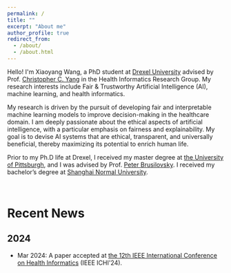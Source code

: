 ```yaml
---
permalink: /
title: ""
excerpt: "About me"
author_profile: true
redirect_from: 
  - /about/
  - /about.html
---
```


Hello! I'm Xiaoyang Wang, a PhD student at [Drexel University](https://drexel.edu) advised by Prof. [Christopher C. Yang](https://cci.drexel.edu/faculty/cyang/) in the Health Informatics Research Group. My research interests include Fair & Trustworthy Artificial Intelligence (AI), machine learning, and health informatics.

My research is driven by the pursuit of developing fair and interpretable machine learning models to improve decision-making in the healthcare domain. I am deeply passionate about the ethical aspects of artificial intelligence, with a particular emphasis on fairness and explainability. My goal is to devise AI systems that are ethical, transparent, and universally beneficial, thereby maximizing its potential to enrich human life.

Prior to my Ph.D life at Drexel, I received my master degree at [the University of Pittsburgh](https://www.pitt.edu/), and I was advised by Prof. [Peter Brusilovsky](https://www.sci.pitt.edu/people/peter-brusilovsky). I received my bachelor’s degree at [Shanghai Normal University](https://shnu.edu.cn/).

<br>

Recent News
======

2024
------

- Mar 2024: A paper accepted at [the 12th IEEE International Conference on Health Informatics](https://ieeeichi2024.github.io) (IEEE ICHI'24).

